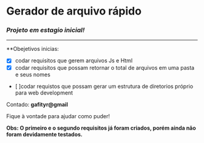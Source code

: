 # Gerador de arquivo rápido
### _Projeto em estagio inicial!_
---
**Obejetivos inicias:
- [x] codar requisitos que gerem arquivos Js e Html
- [x] codar requisitos que possam retornar o total de arquivos em uma pasta e seus nomes
- [ ]codar requistos que possam gerar um estrutura de diretorios próprio para web development

Contado: **gafityr@gmail**

Fique à vontade para ajudar como puder!


**Obs: O primeiro e o segundo requisitos já foram criados, porém ainda não foram devidamente testados.**